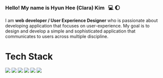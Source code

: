 ### Hello! My name is Hyun Hee (Clara) Kim &nbsp; :computer:  :moon:

I am **web developer / User Experience Designer** who is passionate about developing application that focuses on user-experience. My goal is to design and develop a simple and sophisticated application that communicates to users across multiple discipline. 

# Tech Stack

<span><img src="https://img.shields.io/badge/React-61DAFB?style=for-the-badge&logo=react&logoColor=black"></span>
<span><img src="https://img.shields.io/badge/JavaScript-F0DB4F?style=for-the-badge&logo=javascript&logoColor=323330"></span>
<span><img src="https://img.shields.io/badge/Html-E34F26?style=for-the-badge&logo=html5&logoColor=white"></span>
<span><img src="https://img.shields.io/badge/CSS-1572B6?style=for-the-badge&logo=css3&logoColor=white"></span>
<span><img src="https://img.shields.io/badge/Node.js-339933?style=for-the-badge&logo=node.js&logoColor=white"></span>
<span><img src="https://img.shields.io/badge/AWS-232F3E?style=for-the-badge&logo=amazonaws&logoColor=white"></span>

<!-- 
  Badge Icon created with shields.io (https://shields.io/) & simpleicons (https://simpleicons.org/)

  -->
